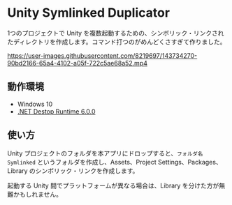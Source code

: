 # Unity Symlinked Duplicator

1つのプロジェクトで Unity を複数起動するための、シンボリック・リンクされたディレクトリを作成します。コマンド打つのがめんどくさすぎて作りました。

https://user-images.githubusercontent.com/8219697/143734270-90bd2166-65a4-4102-a05f-722c5ae68a52.mp4

## 動作環境

- Windows 10
- [.NET Destop Runtime 6.0.0](https://dotnet.microsoft.com/download/dotnet/6.0)

## 使い方

Unity プロジェクトのフォルダを本アプリにドロップすると、`フォルダ名 Symlinked` というフォルダを作成し、Assets、Project Settings、Packages、Library のシンボリック・リンクを作成します。

起動する Unity 間でプラットフォームが異なる場合は、Library を分けた方が無難かもしれません。
